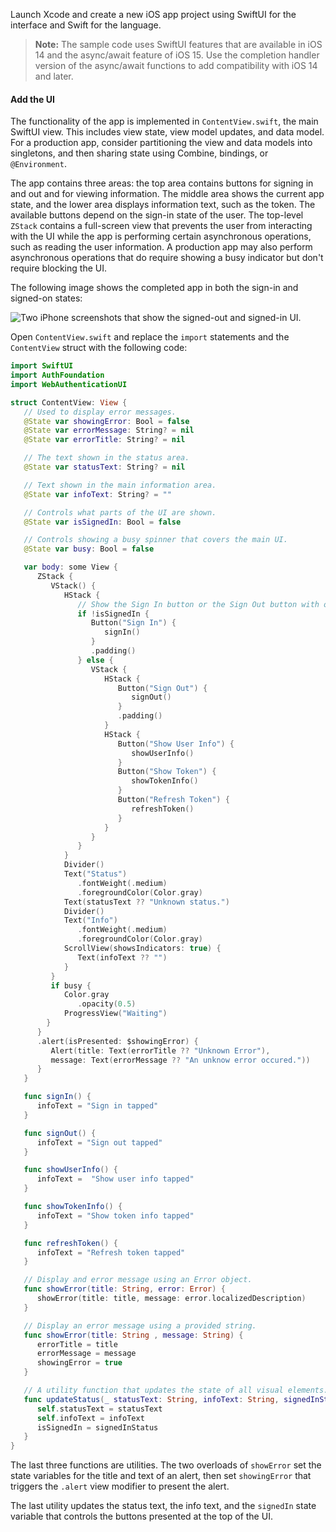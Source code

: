 Launch Xcode and create a new iOS app project using SwiftUI for the interface and Swift for the language.

> **Note:** The sample code uses SwiftUI features that are available in iOS 14 and the async/await feature of iOS 15. Use the completion handler version of the async/await functions to add compatibility with iOS 14 and later.

#### Add the UI

The functionality of the app is implemented in `ContentView.swift`, the main SwiftUI view. This includes view state, view model updates, and data model. For a production app, consider partitioning the view and data models into singletons, and then sharing state using Combine, bindings, or `@Environment`.

The app contains three areas: the top area contains buttons for signing in and out and for viewing information. The middle area shows the current app state, and the lower area displays information text, such as the token. The available buttons depend on the sign-in state of the user. The top-level `ZStack` contains a full-screen view that prevents the user from interacting with the UI while the app is performing certain asynchronous operations, such as reading the user information. A production app may also perform asynchronous operations that do require showing a busy indicator but don't require blocking the UI.

The following image shows the completed app in both the sign-in and signed-on states:

<div class="three-quarter border">

![Two iPhone screenshots that show the signed-out and signed-in UI.](/img/sign-users-in/redirect-authentication/ios/app-ui-ios.png)

</div>

<!--
Source image(s): https://www.figma.com/file/i3huE0gEoISu2evquOq5yJ/app-ui-redirect-ios?node-id=0%3A1
There's only one board. The group for the image is: "Side-by-side screenshots"
-->

Open `ContentView.swift` and replace the `import` statements and the `ContentView` struct with the following code:

```swift
import SwiftUI
import AuthFoundation
import WebAuthenticationUI

struct ContentView: View {
   // Used to display error messages.
   @State var showingError: Bool = false
   @State var errorMessage: String? = nil
   @State var errorTitle: String? = nil

   // The text shown in the status area.
   @State var statusText: String? = nil

   // Text shown in the main information area.
   @State var infoText: String? = ""

   // Controls what parts of the UI are shown.
   @State var isSignedIn: Bool = false

   // Controls showing a busy spinner that covers the main UI.
   @State var busy: Bool = false

   var body: some View {
      ZStack {
         VStack() {
            HStack {
               // Show the Sign In button or the Sign Out button with other options.
               if !isSignedIn {
                  Button("Sign In") {
                     signIn()
                  }
                  .padding()
               } else {
                  VStack {
                     HStack {
                        Button("Sign Out") {
                           signOut()
                        }
                        .padding()
                     }
                     HStack {
                        Button("Show User Info") {
                           showUserInfo()
                        }
                        Button("Show Token") {
                           showTokenInfo()
                        }
                        Button("Refresh Token") {
                           refreshToken()
                        }
                     }
                  }
               }
            }
            Divider()
            Text("Status")
               .fontWeight(.medium)
               .foregroundColor(Color.gray)
            Text(statusText ?? "Unknown status.")
            Divider()
            Text("Info")
               .fontWeight(.medium)
               .foregroundColor(Color.gray)
            ScrollView(showsIndicators: true) {
               Text(infoText ?? "")
            }
         }
         if busy {
            Color.gray
               .opacity(0.5)
            ProgressView("Waiting")
        }
      }
      .alert(isPresented: $showingError) {
         Alert(title: Text(errorTitle ?? "Unknown Error"),
         message: Text(errorMessage ?? "An unknow error occured."))
      }
   }

   func signIn() {
      infoText = "Sign in tapped"
   }

   func signOut() {
      infoText = "Sign out tapped"
   }

   func showUserInfo() {
      infoText =  "Show user info tapped"
   }

   func showTokenInfo() {
      infoText = "Show token info tapped"
   }

   func refreshToken() {
      infoText = "Refresh token tapped"
   }

   // Display and error message using an Error object.
   func showError(title: String, error: Error) {
      showError(title: title, message: error.localizedDescription)
   }

   // Display an error message using a provided string.
   func showError(title: String , message: String) {
      errorTitle = title
      errorMessage = message
      showingError = true
   }

   // A utility function that updates the state of all visual elements.
   func updateStatus(_ statusText: String, infoText: String, signedInStatus: Bool) {
      self.statusText = statusText
      self.infoText = infoText
      isSignedIn = signedInStatus
   }
}
```

The last three functions are utilities. The two overloads of `showError` set the state variables for the title and text of an alert, then set `showingError` that triggers the `.alert` view modifier to present the alert.

The last utility updates the status text, the info text, and the `signedIn` state variable that controls the buttons presented at the top of the UI.
